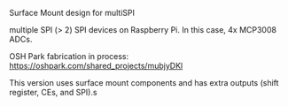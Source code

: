 Surface Mount design for multiSPI

multiple SPI (> 2) SPI devices on Raspberry Pi. In this case, 4x MCP3008 ADCs. 

OSH Park fabrication in process:  https://oshpark.com/shared_projects/mubjyDKl

This version uses surface mount components and has extra outputs (shift register, CEs, and SPI).s
